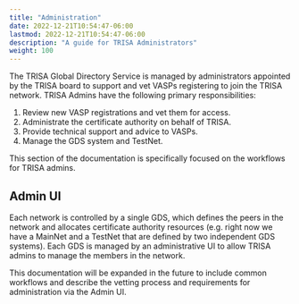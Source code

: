 ```yaml
---
title: "Administration"
date: 2022-12-21T10:54:47-06:00
lastmod: 2022-12-21T10:54:47-06:00
description: "A guide for TRISA Administrators"
weight: 100
---
```


The TRISA Global Directory Service is managed by administrators appointed by the TRISA board to support and vet VASPs registering to join the TRISA network. TRISA Admins have the following primary responsibilities:

1. Review new VASP registrations and vet them for access.
2. Administrate the certificate authority on behalf of TRISA.
3. Provide technical support and advice to VASPs.
4. Manage the GDS system and TestNet.

This section of the documentation is specifically focused on the workflows for TRISA admins.

## Admin UI

Each network is controlled by a single GDS, which defines the peers in the network and allocates certificate authority resources (e.g. right now we have a MainNet and a TestNet that are defined by two independent GDS systems). Each GDS is managed by an administrative UI to allow TRISA admins to manage the members in the network.

This documentation will be expanded in the future to include common workflows and describe the vetting process and requirements for administration via the Admin UI.